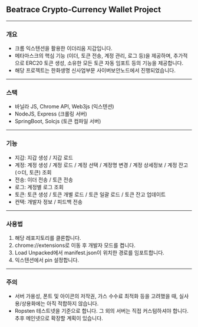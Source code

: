 ## Beatrace Crypto-Currency Wallet Project

---

### 개요

- 크롬 익스텐션을 활용한 이더리움 지갑입니다.
- 메타마스크의 핵심 기능 (이더, 토큰 전송, 계정 관리, 로그 등)을 제공하며, 추가적으로 ERC20 토큰 생성, 소유한 모든 토큰 자동 임포트 등의 기능을 제공합니다.
- 해당 프로젝트는 한화생명 신사업부문 사이버보안노드에서 진행되었습니다.

---

### 스택

- 바닐라 JS, Chrome API, Web3js (익스텐션)
- NodeJS, Express (크롤링 서버)
- SpringBoot, Solcjs (토큰 컴파일 서버)

---

### 기능

- 지갑: 지갑 생성 / 지갑 로드
- 계정: 계정 생성 / 계정 로드 / 계정 선택 / 계정명 변경 / 계정 상세정보 / 계정 잔고(ㅇ더, 토큰) 조회
- 전송: 이더 전송 / 토큰 전송
- 로그: 계정별 로그 조회
- 토큰: 토큰 생성 / 토큰 개별 로드 / 토큰 일괄 로드 / 토큰 잔고 업데이트
- 컨택: 개발자 정보 / 피드백 전송

---

### 사용법

1. 해당 레포지토리를 클론합니다.
2. chrome://extensions로 이동 후 개발자 모드를 켭니다.
3. Load Unpacked에서 manifest.json이 위치한 경로를 임포트합니다.
4. 익스텐션에서 pin 설정합니다.

---

### 주의

- 서버 가용성, 폰트 및 아이콘의 저작권, 가스 수수료 최적화 등을 고려했을 때, 실사용/상용화에는 아직 적합하지 않습니다.
- Ropsten 테스트넷을 기준으로 합니다. 그 외의 서버는 직접 커스텀하셔야 합니다. 추후 메인넷으로 확장할 계획이 있습니다.
